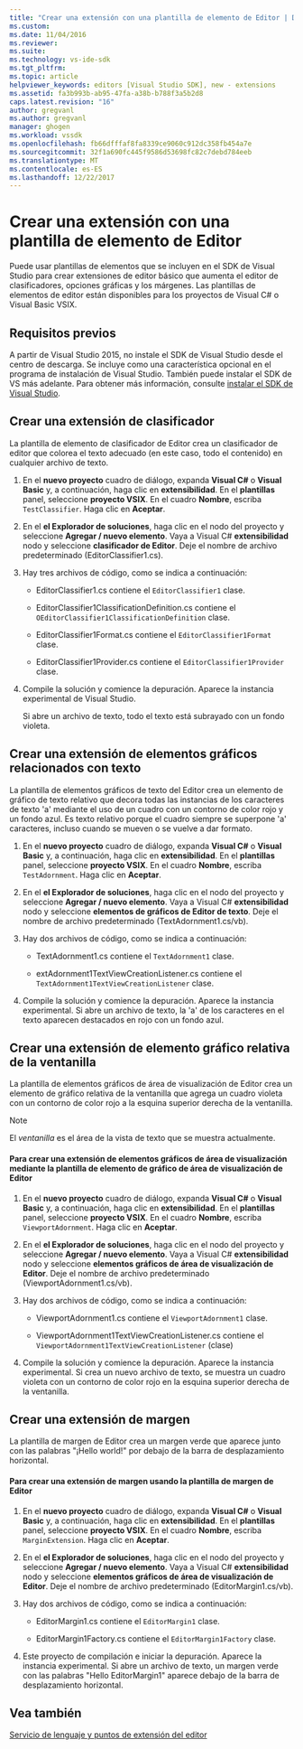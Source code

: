 ```yaml
---
title: "Crear una extensión con una plantilla de elemento de Editor | Documentos de Microsoft"
ms.custom: 
ms.date: 11/04/2016
ms.reviewer: 
ms.suite: 
ms.technology: vs-ide-sdk
ms.tgt_pltfrm: 
ms.topic: article
helpviewer_keywords: editors [Visual Studio SDK], new - extensions
ms.assetid: fa3b993b-ab95-47fa-a38b-b788f3a5b2d8
caps.latest.revision: "16"
author: gregvanl
ms.author: gregvanl
manager: ghogen
ms.workload: vssdk
ms.openlocfilehash: fb66dfffaf8fa8339ce9060c912dc358fb454a7e
ms.sourcegitcommit: 32f1a690fc445f9586d53698fc82c7debd784eeb
ms.translationtype: MT
ms.contentlocale: es-ES
ms.lasthandoff: 12/22/2017
---
```

# <a name="creating-an-extension-with-an-editor-item-template"></a>Crear una extensión con una plantilla de elemento de Editor
Puede usar plantillas de elementos que se incluyen en el SDK de Visual Studio para crear extensiones de editor básico que aumenta el editor de clasificadores, opciones gráficas y los márgenes. Las plantillas de elementos de editor están disponibles para los proyectos de Visual C# o Visual Basic VSIX.  
  
## <a name="prerequisites"></a>Requisitos previos  
 A partir de Visual Studio 2015, no instale el SDK de Visual Studio desde el centro de descarga. Se incluye como una característica opcional en el programa de instalación de Visual Studio. También puede instalar el SDK de VS más adelante. Para obtener más información, consulte [instalar el SDK de Visual Studio](../extensibility/installing-the-visual-studio-sdk.md).  
  
## <a name="creating-a-classifier-extension"></a>Crear una extensión de clasificador  
 La plantilla de elemento de clasificador de Editor crea un clasificador de editor que colorea el texto adecuado (en este caso, todo el contenido) en cualquier archivo de texto.  
  
1.  En el **nuevo proyecto** cuadro de diálogo, expanda **Visual C#** o **Visual Basic** y, a continuación, haga clic en **extensibilidad**. En el **plantillas** panel, seleccione **proyecto VSIX**. En el cuadro **Nombre**, escriba `TestClassifier`. Haga clic en **Aceptar**.  
  
2.  En el **el Explorador de soluciones**, haga clic en el nodo del proyecto y seleccione **Agregar / nuevo elemento**. Vaya a Visual C# **extensibilidad** nodo y seleccione **clasificador de Editor**. Deje el nombre de archivo predeterminado (EditorClassifier1.cs).  
  
3.  Hay tres archivos de código, como se indica a continuación:  
  
    -   EditorClassifier1.cs contiene el `EditorClassifier1` clase.  
  
    -   EditorClassifier1ClassificationDefinition.cs contiene el `OEditorClassifier1ClassificationDefinition` clase.  
  
    -   EditorClassifier1Format.cs contiene el `EditorClassifier1Format` clase.  
  
    -   EditorClassifier1Provider.cs contiene el `EditorClassifier1Provider` clase.  
  
4.  Compile la solución y comience la depuración. Aparece la instancia experimental de Visual Studio.  
  
     Si abre un archivo de texto, todo el texto está subrayado con un fondo violeta.  
  
## <a name="creating-a-text-relative-adornment-extension"></a>Crear una extensión de elementos gráficos relacionados con texto  
 La plantilla de elementos gráficos de texto del Editor crea un elemento de gráfico de texto relativo que decora todas las instancias de los caracteres de texto 'a' mediante el uso de un cuadro con un contorno de color rojo y un fondo azul. Es texto relativo porque el cuadro siempre se superpone 'a' caracteres, incluso cuando se mueven o se vuelve a dar formato.  
  
1.  En el **nuevo proyecto** cuadro de diálogo, expanda **Visual C#** o **Visual Basic** y, a continuación, haga clic en **extensibilidad**. En el **plantillas** panel, seleccione **proyecto VSIX**. En el cuadro **Nombre**, escriba `TestAdornment`. Haga clic en **Aceptar**.  
  
2.  En el **el Explorador de soluciones**, haga clic en el nodo del proyecto y seleccione **Agregar / nuevo elemento**. Vaya a Visual C# **extensibilidad** nodo y seleccione **elementos de gráficos de Editor de texto**. Deje el nombre de archivo predeterminado (TextAdornment1.cs/vb).  
  
3.  Hay dos archivos de código, como se indica a continuación:  
  
    -   TextAdornment1.cs contiene el `TextAdornment1` clase.  
  
    -   extAdornment1TextViewCreationListener.cs contiene el `TextAdornment1TextViewCreationListener` clase.  
  
4.  Compile la solución y comience la depuración. Aparece la instancia experimental. Si abre un archivo de texto, la 'a' de los caracteres en el texto aparecen destacados en rojo con un fondo azul.  
  
## <a name="creating-a-viewport-relative-adornment-extension"></a>Crear una extensión de elemento gráfico relativa de la ventanilla  
 La plantilla de elementos gráficos de área de visualización de Editor crea un elemento de gráfico relativa de la ventanilla que agrega un cuadro violeta con un contorno de color rojo a la esquina superior derecha de la ventanilla.  
  
> [!NOTE]
>  El *ventanilla* es el área de la vista de texto que se muestra actualmente.  
  
#### <a name="to-create-a-viewport-adornment-extension-by-using-the-editor-viewport-adornment-template"></a>Para crear una extensión de elementos gráficos de área de visualización mediante la plantilla de elemento de gráfico de área de visualización de Editor  
  
1.  En el **nuevo proyecto** cuadro de diálogo, expanda **Visual C#** o **Visual Basic** y, a continuación, haga clic en **extensibilidad**. En el **plantillas** panel, seleccione **proyecto VSIX**. En el cuadro **Nombre**, escriba `ViewportAdornment`. Haga clic en **Aceptar**.  
  
2.  En el **el Explorador de soluciones**, haga clic en el nodo del proyecto y seleccione **Agregar / nuevo elemento**. Vaya a Visual C# **extensibilidad** nodo y seleccione **elementos gráficos de área de visualización de Editor**. Deje el nombre de archivo predeterminado (ViewportAdornment1.cs/vb).  
  
3.  Hay dos archivos de código, como se indica a continuación:  
  
    -   ViewportAdornment1.cs contiene el `ViewportAdornment1` clase.  
  
    -   ViewportAdornment1TextViewCreationListener.cs contiene el `ViewportAdornment1TextViewCreationListener` (clase)  
  
4.  Compile la solución y comience la depuración. Aparece la instancia experimental. Si crea un nuevo archivo de texto, se muestra un cuadro violeta con un contorno de color rojo en la esquina superior derecha de la ventanilla.  
  
## <a name="creating-a-margin-extension"></a>Crear una extensión de margen  
 La plantilla de margen de Editor crea un margen verde que aparece junto con las palabras "¡Hello world!" por debajo de la barra de desplazamiento horizontal.  
  
#### <a name="to-create-a-margin-extension-by-using-the-editor-margin-template"></a>Para crear una extensión de margen usando la plantilla de margen de Editor  
  
1.  En el **nuevo proyecto** cuadro de diálogo, expanda **Visual C#** o **Visual Basic** y, a continuación, haga clic en **extensibilidad**. En el **plantillas** panel, seleccione **proyecto VSIX**. En el cuadro **Nombre**, escriba `MarginExtension`. Haga clic en **Aceptar**.  
  
2.  En el **el Explorador de soluciones**, haga clic en el nodo del proyecto y seleccione **Agregar / nuevo elemento**. Vaya a Visual C# **extensibilidad** nodo y seleccione **elementos gráficos de área de visualización de Editor**. Deje el nombre de archivo predeterminado (EditorMargin1.cs/vb).  
  
3.  Hay dos archivos de código, como se indica a continuación:  
  
    -   EditorMargin1.cs contiene el `EditorMargin1` clase.  
  
    -   EditorMargin1Factory.cs contiene el `EditorMargin1Factory` clase.  
  
4.  Este proyecto de compilación e iniciar la depuración. Aparece la instancia experimental. Si abre un archivo de texto, un margen verde con las palabras "Hello EditorMargin1" aparece debajo de la barra de desplazamiento horizontal.  
  
## <a name="see-also"></a>Vea también  
 [Servicio de lenguaje y puntos de extensión del editor](../extensibility/language-service-and-editor-extension-points.md)